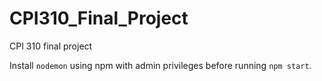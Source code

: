 # CPI310_Final_Project
CPI 310 final project

Install `nodemon` using npm with admin privileges before running `npm start`.
